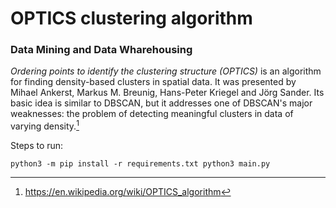 # OPTICS clustering algorithm

### Data Mining and Data Wharehousing

*Ordering points to identify the clustering structure (OPTICS)* is an algorithm for finding density-based clusters in spatial data. It was presented by Mihael Ankerst, Markus M. Breunig, Hans-Peter Kriegel and Jörg Sander. Its basic idea is similar to DBSCAN, but it addresses one of DBSCAN's major weaknesses: the problem of detecting meaningful clusters in data of varying density.[^1]

[^1]: https://en.wikipedia.org/wiki/OPTICS_algorithm

Steps to run:

`
python3 -m pip install -r requirements.txt
python3 main.py
`